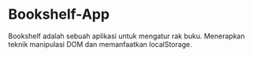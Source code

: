 # Bookshelf-App
Bookshelf adalah sebuah aplikasi untuk mengatur rak buku. Menerapkan teknik manipulasi DOM dan memanfaatkan localStorage. 
